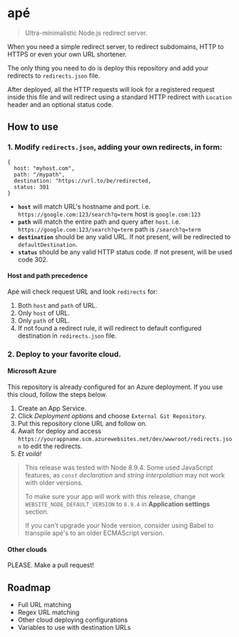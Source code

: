 # apé
> Ultra-minimalistic Node.js redirect server.

When you need a simple redirect server, to redirect subdomains, HTTP to HTTPS or even your own URL shortener.

The only thing you need to do is deploy this repository and add your redirects to `redirects.json` file. 

After deployed, all the HTTP requests will look for a registered request inside this file and will redirect using a standard HTTP redirect with `Location` header and an optional status code.

## How to use

### 1. Modify `redirects.json`, adding your own redirects, in form:
```
{
  host: "myhost.com",
  path: "/mypath",
  destination: "https://url.to/be/redirected,
  status: 301
}
```

- **`host`** will match URL's hostname and port. i.e. `https://google.com:123/search?q=term` host is `google.com:123`
- **`path`** will match the entire path and query after `host`. i.e. `https://google.com:123/search?q=term` path is `/search?q=term`
- **`destination`** should be any valid URL. If not present, will be redirected to `defaultDestination`.
- **`status`** should be any valid HTTP status code. If not present, will be used code 302.

#### Host and path precedence

Apé will check request URL and look `redirects` for:

1. Both `host` and `path` of URL.
2. Only `host` of URL.
3. Only `path` of URL.
4. If not found a redirect rule, it will redirect to default configured destination in `redirects.json` file.

### 2. Deploy to your favorite cloud.

#### Microsoft Azure

This repository is already configured for an Azure deployment. If you use this cloud, follow the steps below.

1. Create an App Service.
2. Click *Deployment options* and choose `External Git Repository`.
3. Put this repository clone URL and follow on.
4. Await for deploy and access `https://yourappname.scm.azurewebsites.net/dev/wwwroot/redirects.json` to edit the redirects.
5. _Et voilá!_

> This release was tested with Node 8.9.4. Some used JavaScript features, as _`const` declaration_ and _string interpolation_ may not work with older versions.   
>   
> To make sure your app will work with this release, change `WEBSITE_NODE_DEFAULT_VERSION` to `8.9.4` in **Application settings** section.   
> 
> If you can't upgrade your Node version, consider using Babel to transpile apé's to an older ECMAScript version.

#### Other clouds

PLEASE. Make a pull request!

## Roadmap

- Full URL matching
- Regex URL matching
- Other cloud deploying configurations
- Variables to use with destination URLs  
